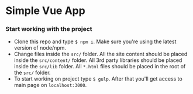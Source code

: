 # Simple Vue App

### Start working with the project

* Clone this repo and type `$ npm i`. Make sure you're using the latest version of node/npm.
* Change files inside the `src/` folder. All the site content should be placed inside the `src/content/` folder. All 3rd party libraries should be placed inside the `src/lib` folder. All `*.html` files should be placed in the root of the `src/` folder.
* To start working on project type `$ gulp`. After that you'll get access to main page on `localhost:3000`.
